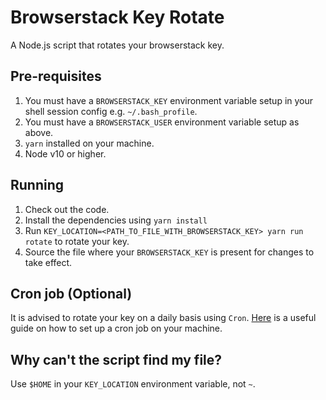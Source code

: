 # Browserstack Key Rotate
A Node.js script that rotates your browserstack key.

## Pre-requisites
1. You must have a `BROWSERSTACK_KEY` environment variable setup in your shell session config e.g. `~/.bash_profile`.
2. You must have a `BROWSERSTACK_USER` environment variable setup as above.
3. `yarn` installed on your machine.
4. Node v10 or higher.

## Running
1. Check out the code.
2. Install the dependencies using `yarn install`
3. Run `KEY_LOCATION=<PATH_TO_FILE_WITH_BROWSERSTACK_KEY> yarn run rotate` to rotate your key.
4. Source the file where your `BROWSERSTACK_KEY` is present for changes to take effect.

## Cron job (Optional)
It is advised to rotate your key on a daily basis using `Cron`.
[Here](https://www.ostechnix.com/a-beginners-guide-to-cron-jobs/) is a useful guide
on how to set up a cron job on your machine.

## Why can't the script find my file?
Use `$HOME` in your `KEY_LOCATION` environment variable, not `~`.
